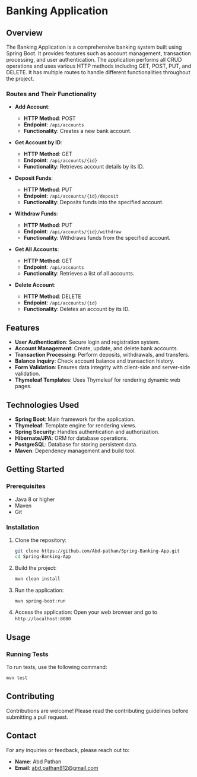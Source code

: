 # Banking Application

## Overview
The Banking Application is a comprehensive banking system built using Spring Boot. It provides features such as account management, transaction processing, and user authentication. The application performs all CRUD operations and uses various HTTP methods including GET, POST, PUT, and DELETE. It has multiple routes to handle different functionalities throughout the project. 

### Routes and Their Functionality

- **Add Account**:
  - **HTTP Method**: POST
  - **Endpoint**: `/api/accounts`
  - **Functionality**: Creates a new bank account.
  
- **Get Account by ID**:
  - **HTTP Method**: GET
  - **Endpoint**: `/api/accounts/{id}`
  - **Functionality**: Retrieves account details by its ID.
  
- **Deposit Funds**:
  - **HTTP Method**: PUT
  - **Endpoint**: `/api/accounts/{id}/deposit`
  - **Functionality**: Deposits funds into the specified account.

- **Withdraw Funds**:
  - **HTTP Method**: PUT
  - **Endpoint**: `/api/accounts/{id}/withdraw`
  - **Functionality**: Withdraws funds from the specified account.

- **Get All Accounts**:
  - **HTTP Method**: GET
  - **Endpoint**: `/api/accounts`
  - **Functionality**: Retrieves a list of all accounts.

- **Delete Account**:
  - **HTTP Method**: DELETE
  - **Endpoint**: `/api/accounts/{id}`
  - **Functionality**: Deletes an account by its ID.

## Features
- **User Authentication**: Secure login and registration system.
- **Account Management**: Create, update, and delete bank accounts.
- **Transaction Processing**: Perform deposits, withdrawals, and transfers.
- **Balance Inquiry**: Check account balance and transaction history.
- **Form Validation**: Ensures data integrity with client-side and server-side validation.
- **Thymeleaf Templates**: Uses Thymeleaf for rendering dynamic web pages.

## Technologies Used
- **Spring Boot**: Main framework for the application.
- **Thymeleaf**: Template engine for rendering views.
- **Spring Security**: Handles authentication and authorization.
- **Hibernate/JPA**: ORM for database operations.
- **PostgreSQL**: Database for storing persistent data.
- **Maven**: Dependency management and build tool.

## Getting Started

### Prerequisites
- Java 8 or higher
- Maven
- Git

### Installation
1. Clone the repository:
   ```bash
   git clone https://github.com/Abd-pathan/Spring-Banking-App.git
   cd Spring-Banking-App
   ```
2. Build the project:
   ```bash
   mvn clean install
   ```
3. Run the application:
   ```bash
   mvn spring-boot:run
   ```
4. Access the application:
   Open your web browser and go to `http://localhost:8080`

## Usage

### Running Tests
To run tests, use the following command:
```bash
mvn test
```

## Contributing
Contributions are welcome! Please read the contributing guidelines before submitting a pull request.

## Contact
For any inquiries or feedback, please reach out to:

- **Name**: Abd Pathan
- **Email**: abd.pathan812@gmail.com

